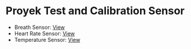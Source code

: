 # Proyek Test and Calibration Sensor

<ul>
  <li>Breath Sensor: <a href="https://github.com/Muhammad-Ikhwan-Fathulloh/Proyek-Test-Sensor/tree/main/BreathSensor">View</a></li>
  <li>Heart Rate Sensor: <a href="https://github.com/Muhammad-Ikhwan-Fathulloh/Proyek-Test-Sensor/tree/main/HeartRateSensor">View</a></li>
  <li>Temperature Sensor: <a href="https://github.com/Muhammad-Ikhwan-Fathulloh/Proyek-Test-Sensor/tree/main/TemperatureSensor">View</a></li>
</ul>
